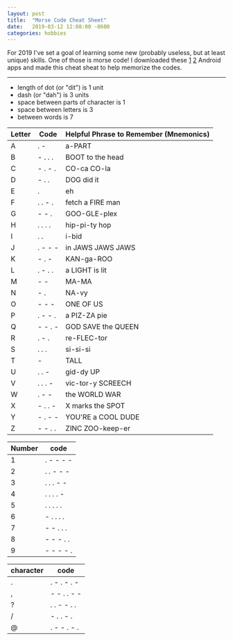 ```yaml
---
layout: post
title:  "Morse Code Cheat Sheet"
date:   2019-03-12 12:08:00 -0600
categories: hobbies
---
```


For 2019 I've set a goal of learning some new (probably useless, but at least unique) skills. One of those is morse code! I downloaded these [1][app1] [2][app2] Android apps and made this cheat sheat to help memorize the codes.

[app1]: https://play.google.com/store/apps/details?id=pl.maciejsadyapps.morsetrainer
[app2]: https://play.google.com/store/apps/details?id=com.bydev.braedenyoung.mors


---
- length of dot (or "dit") is 1 unit
- dash (or "dah") is 3 units
- space between parts of character is 1
- space between letters is 3
- between words is 7


| Letter | Code    | Helpful Phrase to Remember (Mnemonics) |
|--------|---------|----------------------------------------|
| A      | . -     | a-PART                                 |
| B      | - . . . | BOOT to the head                       |
| C      | - . - . | CO-ca CO-la                            |
| D      | - . .   | DOG did it                             |
| E      | .       | eh                                     |
| F      | . . - . | fetch a FIRE man                       |
| G      | - - .   | GOO-GLE-plex                           |
| H      | . . . . | hip-pi-ty hop                          |
| I      | . .     | i-bid                                  |
| J      | . - - - | in JAWS JAWS JAWS                      |
| K      | - . -   | KAN-ga-ROO                             |
| L      | . - . . | a LIGHT is lit                         |
| M      | - -     | MA-MA                                  |
| N      | - .     | NA-vy                                  |
| O      | - - -   | ONE OF US                              |
| P      | . - - . | a PIZ-ZA pie                           |
| Q      | - - . - | GOD SAVE the QUEEN                     |
| R      | . - .   | re-FLEC-tor                            |
| S      | . . .   | si-si-si                               |
| T      | -       | TALL                                   |
| U      | . . -   | gid-dy UP                              |
| V      | . . . - | vic-tor-y SCREECH                      |
| W      | . - -   | the WORLD WAR                          |
| X      | - . . - | X marks the SPOT                       |
| Y      | - . - - | YOU'RE a COOL DUDE                     |
| Z      | - - . . | ZINC ZOO-keep-er                       |

| Number | code       |
|--------|------------|
| 1      | . - - - -  |
| 2      | . . - - -  |
| 3      | . . . - -  |
| 4      | . . . . -  |
| 5      | . . . . .  |
| 6      | - . . . .  |
| 7      | - - . . .  |
| 8      | - - - . .  |
| 9      | - - - - .  |

| character | code        |
|-----------|-------------|
| .         | . - . - . - |
| ,         | - - . . - - |
| ?         | . . - - . . |
| /         | - . . - .   |
| @         | . - - . - . |
